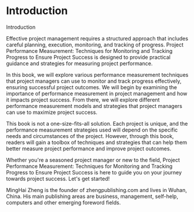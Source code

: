 # Introduction

Introduction

Effective project management requires a structured approach that includes careful planning, execution, monitoring, and tracking of progress. Project Performance Measurement: Techniques for Monitoring and Tracking Progress to Ensure Project Success is designed to provide practical guidance and strategies for measuring project performance.

In this book, we will explore various performance measurement techniques that project managers can use to monitor and track progress effectively, ensuring successful project outcomes. We will begin by examining the importance of performance measurement in project management and how it impacts project success. From there, we will explore different performance measurement models and strategies that project managers can use to maximize project success.

This book is not a one-size-fits-all solution. Each project is unique, and the performance measurement strategies used will depend on the specific needs and circumstances of the project. However, through this book, readers will gain a toolbox of techniques and strategies that can help them better measure project performance and improve project outcomes.

Whether you're a seasoned project manager or new to the field, Project Performance Measurement: Techniques for Monitoring and Tracking Progress to Ensure Project Success is here to guide you on your journey towards project success. Let's get started!


MingHai Zheng is the founder of zhengpublishing.com and lives in Wuhan, China. His main publishing areas are business, management, self-help, computers and other emerging foreword fields.
